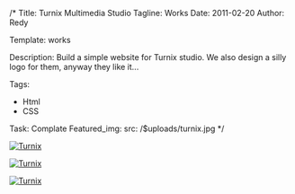 /*
Title: Turnix Multimedia Studio
Tagline: Works
Date: 2011-02-20
Author: Redy

Template: works

Description: Build a simple website for Turnix studio. We also design a silly logo for them, anyway they like it...

Tags:
- Html
- CSS

Task: Complate
Featured_img:
  src: /$uploads/turnix.jpg
*/

<p>
  <a class="lightbox-gallery" href="/$uploads/turnix_2.jpg">
    <img src="/$uploads/turnix_2.jpg" alt="Turnix" />
  </a>
</p>

<p>
  <a class="lightbox-gallery" href="/$uploads/turnix_3.jpg">
    <img src="/$uploads/turnix_3.jpg" alt="Turnix" />
  </a>
</p>

<p>
  <a class="lightbox-gallery" href="/$uploads/turnix_4.jpg">
    <img src="/$uploads/turnix_4.jpg" alt="Turnix" />
  </a>
</p>